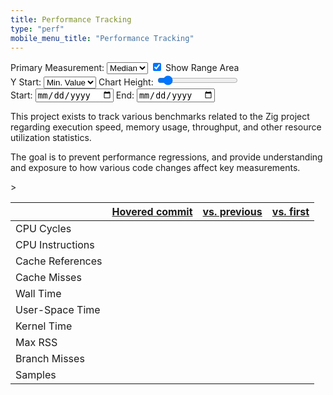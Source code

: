 ```yaml
---
title: Performance Tracking
type: "perf"
mobile_menu_title: "Performance Tracking"
---
```


<div id="perf-settings" class="perf-settings">
	<div class="content">
		<div>
			<div class="title"></div>
			<span class="primary-measurement">
				<label for="primary-measurement">Primary Measurement:</label>
				<select name="primary-measurement" id="primary-measurement">
					<option value="median" selected>Median</option>
					<option value="mean">Mean</option>
					<option value="minimum">Min</option>
					<option value="maximum">Max</option>
				</select>
			</span>
			<span class="range-area">
				<input type="checkbox" id="range-area" name="range-area"
				checked>
				<label for="ranged-area">Show Range Area</label>
			</span>
		</div>
		<div>
			<span class="y-start">
				<label for="y-start">Y Start:</label>
				<select name="y-start" id="y-start">
					<option value="zero">0</option>
					<option value="minimum" selected>Min. Value</option>
				</select>
			</span>
			<span class="chart-height">
				<label for="chart-height">Chart Height:</label>
				<input type="range" min="100" max="1000" value="175" id="chart-height">
			</span>
		</div>
		<div>
			<div class="title"></div>
			<span class="start-date">
				<label for="start">Start:</label>
				<input type="date" id="start-date" name="start"
				min="2021-08-01">
			</span>
			<span class="end-date">
				<label for="end">End:</label>
				<input type="date" id="end-date" name="end" min="2021-08-01">
			</span>
		</div>
	</div>
</div>

This project exists to track various benchmarks related to the Zig project regarding execution speed, memory usage, throughput, and other resource utilization statistics. 

The goal is to prevent performance regressions, and provide understanding and exposure to how various code changes affect key measurements.
<div id="tooltip" class="tooltip">
	<div class="title">
	<span class="benchmark-title"></span> > <span class="measurement-title"></span>
</div>
	<div class="contents">
		<table class="benchmarks">
		<thead>
			<tr>
				<th></th>
				<th><a href="">Hovered commit</a><br /><span class="commit"><a id="current-commit-link" href=""></a></span></th>
				<th><a href="">vs. previous</a><br /><span class="commit"><a id="prior-commit-link" href=""></a></span></th>
				<th><a href="">vs. first</a><br /><span class="commit"><a id="first-commit-link" href=""></a></span></th>
			</tr>
		</thead>
		<tbody id="tooltip-measurements-table-body">
			<tr>
				<td>CPU Cycles</td>
				<td class="cpu_cycles this"></td>
				<span class="cpu_cycles previous change"></span>
				<td class="cpu_cycles first change"></td>
			</tr>
			<tr>
				<td>CPU Instructions</td>
				<td class="cpu_cycles this"></td>
				<td class="cpu_cycles previous change"></td>
				<td class="cpu_cycles first change"></td>
			</tr>
			<tr>
				<td>Cache References</td>
				<td class="cache_references this"></td>
				<td class="cache_references previous change"></td>
				<td class="cache_references first change"></td>
			</tr>
			<tr>
				<td>Cache Misses</td>
				<td class="cache_misses this"></td>
				<td class="cache_misses previous change"></td>
				<td class="cache_misses first change"></td>
			</tr>
			<tr>
				<td>Wall Time</td>
				<td class="wall_time this"></td>
				<td class="wall_time previous change"></td>
				<td class="wall_time first change"></td>
			</tr>
			<tr>
				<td>User-Space Time</td>
				<td class="utime this"></td>
				<td class="utime previous change"></td>
				<td class="utime first change"></td>
			</tr>
			<tr>
				<td>Kernel Time</td>
				<td class="stime this"></td>
				<td class="stime previous change"></td>
				<td class="stime first change"></td>
			</tr>
			<tr>
				<td>Max RSS</td>
				<td class="maxrss this"></td>
				<td class="maxrss previous change"></td>
				<td class="maxrss first change"></td>
			</tr>
			<tr>
				<td>Branch Misses</td>
				<td class="branch_misses this"></td>
				<td class="branch_misses previous change"></td>
				<td class="branch_misses first change"></td>
			</tr>
			<tr>
				<td>Samples</td>
				<td class="samples_count this"></td>
				<td class="samples_count previous change"></td>
				<td class="samples_count first change"></td>
			</tr>
		</tbody>
		</table>
	</div>
</div>
<script type="text/javascript" src="d3-7.1.1.min.js"></script>
<script type="text/javascript" src="perf.js"></script>